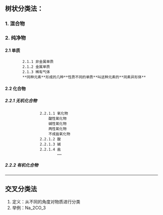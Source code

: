 ## 树状分类法：
### 	1. 混合物

### 	2. 纯净物
#### 		2.1 单质
			2.1.1 非金属单质
			2.1.2 金属单质
	 		2.1.3 稀有气体
			**同种元素**形成的几种**性质不同的单质**叫这种元素的**同素异形体**
#### 		2.2 化合物
##### 	 			2.2.1 *无机化合物*
					2.2.1.1 氧化物
						酸性氧化物
		    			碱性氧化物
						两性氧化物
						不成盐氧化物
	    			2.2.1.2 酸
	    			2.2.1.3 碱
	    			2.2.1.4 盐
							……
#####    	    		2.2.2 *有机化合物*
---
## 交叉分类法
1. 定义：从不同的角度对物质进行分类
2. 举例：Na_2CO_3